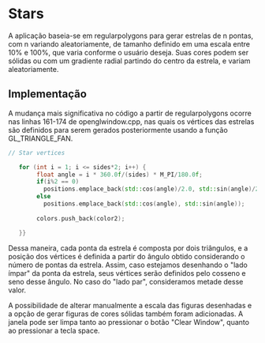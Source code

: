 # Stars

A aplicação baseia-se em regularpolygons para gerar estrelas de n pontas, com n variando aleatoriamente, de tamanho definido em uma escala entre 10% e 100%, que varia conforme o usuário deseja. Suas cores podem ser sólidas ou com um gradiente radial partindo do centro da estrela, e variam aleatoriamente.

## Implementação

A mudança mais significativa no código a partir de regularpolygons ocorre nas linhas 161-174 de openglwindow.cpp, nas quais os vértices das estrelas são definidos para serem gerados posteriormente usando a função GL_TRIANGLE_FAN.

```c++
// Star vertices

   for (int i = 1; i <= sides*2; i++) {
        float angle = i * 360.0f/(sides) * M_PI/180.0f;
        if(i%2 == 0)
          positions.emplace_back(std::cos(angle)/2.0, std::sin(angle)/2.0);
        else
          positions.emplace_back(std::cos(angle), std::sin(angle));
         
        colors.push_back(color2);

   }}
```

Dessa maneira, cada ponta da estrela é composta por dois triângulos, e a posição dos vértices é definida a partir do ângulo obtido considerando o número de pontas da estrela. Assim, caso estejamos desenhando o "lado ímpar" da ponta da estrela, seus vértices serão definidos pelo cosseno e seno desse ângulo. No caso do "lado par", consideramos metade desse valor. 

A possibilidade de alterar manualmente a escala das figuras desenhadas e a opção de gerar figuras de cores sólidas também foram adicionadas. A janela pode ser limpa tanto ao pressionar o botão "Clear Window", quanto ao pressionar a tecla space.

